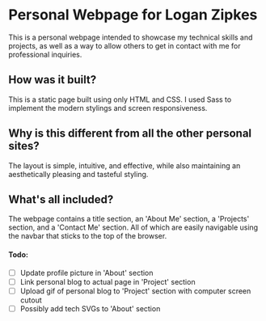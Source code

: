 # Personal Webpage for Logan Zipkes

This is a personal webpage intended to showcase my technical skills and projects, as well as a way to allow others to get in contact with me for professional inquiries.

## How was it built?

This is a static page built using only HTML and CSS. I used Sass to implement the modern stylings and screen responsiveness.

## Why is this different from all the other personal sites?

The layout is simple, intuitive, and effective, while also maintaining an aesthetically pleasing and tasteful styling.

## What's all included?

The webpage contains a title section, an 'About Me' section, a 'Projects' section, and a 'Contact Me' section. All of which are easily navigable using the navbar that sticks to the top of the browser.


#### Todo:
- [ ] Update profile picture in 'About' section
- [ ] Link personal blog to actual page in 'Project' section
- [ ] Upload gif of personal blog to 'Project' section with computer screen cutout
- [ ] Possibly add tech SVGs to 'About' section
